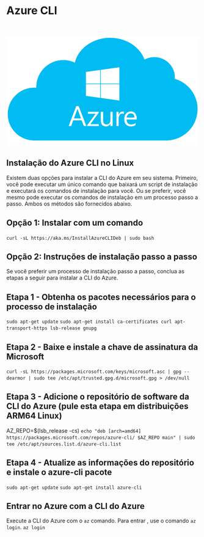 
# Azure CLI
<br>

![img](https://github.com/AnttoniC/TCC/blob/master/Ferramenta/MINP_Azure/ClusterAzure/Azure-CLI/IMG/azure.png)

## Instalação do Azure CLI no Linux
Existem duas opções para instalar a CLI do Azure em seu sistema. Primeiro, você pode executar um único comando que baixará um script de instalação e executará os comandos de instalação para você. Ou se preferir, você mesmo pode executar os comandos de instalação em um processo passo a passo. Ambos os métodos são fornecidos abaixo.<br>

## Opção 1: Instalar com um comando

`curl -sL https://aka.ms/InstallAzureCLIDeb | sudo bash`

## Opção 2: Instruções de instalação passo a passo

Se você preferir um processo de instalação passo a passo, conclua as etapas a seguir para instalar a CLI do Azure.<br>

## Etapa 1 - Obtenha os pacotes necessários para o processo de instalação
`sudo apt-get update`
`sudo apt-get install ca-certificates curl apt-transport-https lsb-release gnupg`

## Etapa 2 - Baixe e instale a chave de assinatura da Microsoft
`curl -sL https://packages.microsoft.com/keys/microsoft.asc | gpg --dearmor | sudo tee /etc/apt/trusted.gpg.d/microsoft.gpg > /dev/null`

## Etapa 3 - Adicione o repositório de software da CLI do Azure (pule esta etapa em distribuições ARM64 Linux)
AZ_REPO=$(lsb_release -cs)
`echo "deb [arch=amd64] https://packages.microsoft.com/repos/azure-cli/ $AZ_REPO main" | sudo tee /etc/apt/sources.list.d/azure-cli.list`

## Etapa 4 - Atualize as informações do repositório e instale o azure-cli pacote
`sudo apt-get update`
`sudo apt-get install azure-cli`

## Entrar no Azure com a CLI do Azure
Execute a CLI do Azure com o `az` comando. Para entrar , use o comando `az login`. 
`az login`




